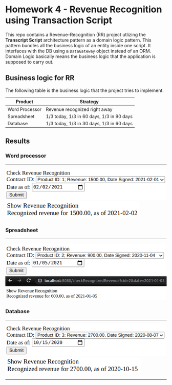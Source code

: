 # Homework 4 - Revenue Recognition using Transaction Script

This repo contains a Revenue-Recognition (RR) project utlizing the **Transcript Script** architecture pattern as a domain logic pattern. This pattern bundles all the business logic of an entity inside one script. It interfaces with the DB using a `DataGateway` object instead of an ORM. Domain Logic basically means the business logic that the application is supposed to carry out.

## Business logic for RR

The following table is the business logic that the project tries to implement.

| Product | Strategy |
| ----------- | ----------- |
| Word Processor | Revenue recognized right away |
| Spreadsheet | 1/3 today, 1/3 in 60 days, 1/3 in 90 days |
| Database | 1/3 today, 1/3 in 30 days, 1/3 in 60 days |

## Results

### Word processor

***
![dmword](docs/hw4-word.png)
![dmword](docs/hw4-word-result.png)

### Spreadsheet

***
![dmword](docs/hw4-spreadsheet.png)
![dmword](docs/hw4-spreadsheet-result.png)

### Database

***
![dmword](docs/hw4-database.png)
![dmword](docs/hw4-database-result.png)

***
